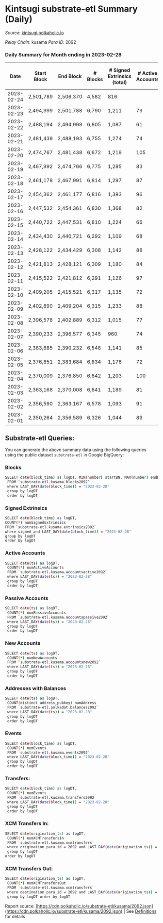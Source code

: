 # Kintsugi substrate-etl Summary (Daily)

_Source_: [kintsugi.polkaholic.io](https://kintsugi.polkaholic.io)

*Relay Chain*: kusama
*Para ID*: 2092



### Daily Summary for Month ending in 2023-02-28


| Date | Start Block | End Block | # Blocks | # Signed Extrinsics (total) | # Active Accounts | # Passive | # New | # Addresses with Balances | # Events | # Transfers | # XCM Transfers In | # XCM Transfers Out | Issues | 
| ---- | ----------- | --------- | -------- | --------------------------- | ----------------- | --------- | ----- | ------------------------- | -------- | ----------- | ------------------ | ------------------- | ------ |
| 2023-02-24 | 2,501,789 | 2,506,370 | 4,582 | 816 |  |  |  |  | 40,584 | 4,648 ($5,074.55) |   |   |  |
| 2023-02-23 | 2,494,999 | 2,501,788 | 6,790 | 1,211 | 79 | 10 | 3 | 16,119 | 60,187 | 6,860 ($8,656.93) | 18 ($628.56) | 23 ($3,137.94) |  |
| 2023-02-22 | 2,488,194 | 2,494,998 | 6,805 | 1,087 | 61 | 11 | 4 | 16,116 | 59,789 | 6,890 ($6,687.99) | 27 ($799.57) | 46 ($1,006.69) |  |
| 2023-02-21 | 2,481,439 | 2,488,193 | 6,755 | 1,274 | 74 | 12 | 3 | 16,112 | 60,223 | 6,858 ($12,647.01) | 30 ($1,664.20) | 46 ($2,331.59) |  |
| 2023-02-20 | 2,474,767 | 2,481,438 | 6,672 | 1,219 | 105 | 13 | 4 | 16,109 | 59,520 | 6,764 ($29,935.69) | 21 ($177,249.94) | 11 ($362.68) |  |
| 2023-02-19 | 2,467,992 | 2,474,766 | 6,775 | 1,285 | 83 | 22 | 8 | 16,105 | 60,500 | 6,855 ($18,048.78) | 16 ($1,563.17) | 10 ($1,980.33) |  |
| 2023-02-18 | 2,461,178 | 2,467,991 | 6,814 | 1,297 | 87 | 24 | 2 | 16,097 | 61,039 | 6,942 ($33,921.46) | 27 ($4,998.53) | 20 ($2,432.69) |  |
| 2023-02-17 | 2,454,362 | 2,461,177 | 6,816 | 1,393 | 96 | 17 | 6 | 16,095 | 61,434 | 6,937 ($24,729.59) | 39 ($170,679.66) | 37 ($144,880.15) |  |
| 2023-02-16 | 2,447,532 | 2,454,361 | 6,830 | 1,368 | 82 | 11 | 2 | 16,089 | 61,243 | 6,918 ($10,164.18) | 19 ($2,022.29) | 30 ($2,164.28) |  |
| 2023-02-15 | 2,440,722 | 2,447,531 | 6,810 | 1,224 | 66 | 11 | 1 | 16,087 | 60,360 | 6,887 ($12,208.61) | 15 ($1,158.89) | 21 ($487,218.60) |  |
| 2023-02-14 | 2,434,430 | 2,440,721 | 6,292 | 1,109 | 68 | 12 | 1 | 16,086 | 55,769 | 6,358 ($7,990.04) | 20 ($1,421.47) | 19 ($1,282.42) |  |
| 2023-02-13 | 2,428,122 | 2,434,429 | 6,308 | 1,142 | 88 | 9 | 2 | 16,085 | 56,096 | 6,402 ($31,252.54) | 25 ($1,221.09) | 23 ($932.25) |  |
| 2023-02-12 | 2,421,813 | 2,428,121 | 6,309 | 1,180 | 84 | 13 | 4 | 16,083 | 56,139 | 6,381 ($11,766.50) | 14 ($326.23) | 11 ($563.32) |  |
| 2023-02-11 | 2,415,522 | 2,421,812 | 6,291 | 1,126 | 97 | 13 | 5 | 16,079 | 55,823 | 6,376 ($36,492.38) | 15 ($697.56) | 15 ($1,968.26) |  |
| 2023-02-10 | 2,409,205 | 2,415,521 | 6,317 | 1,135 | 72 | 14 | 3 | 16,074 | 56,369 | 6,415 ($62,904.61) | 38 ($2,916.71) | 37 ($5,094.14) |  |
| 2023-02-09 | 2,402,890 | 2,409,204 | 6,315 | 1,233 | 88 | 21 | 5 | 16,071 | 56,731 | 6,406 ($54,395.15) | 38 ($1,996.34) | 38 ($1,582.51) |  |
| 2023-02-08 | 2,396,578 | 2,402,889 | 6,312 | 1,015 | 77 | 12 | 2 | 16,066 | 55,466 | 6,388 ($10,553.37) | 13 ($3,283.31) | 13 ($617.20) |  |
| 2023-02-07 | 2,390,233 | 2,396,577 | 6,345 | 960 | 74 | 16 | 2 | 16,064 | 55,493 | 6,415 ($10,594.55) | 16 ($464.13) | 18 ($878.43) |  |
| 2023-02-06 | 2,383,685 | 2,390,232 | 6,548 | 1,141 | 85 | 10 | 16,062 | 16,062 | 58,052 | 6,646 ($19,168.35) | 27 ($8,199.43) | 30 ($12,071.46) |  |
| 2023-02-05 | 2,376,851 | 2,383,684 | 6,834 | 1,176 | 72 | 9 |  | 16,058 | 60,267 | 6,885 ($4,265.32) | 12 ($391.99) | 8 ($572.07) |  |
| 2023-02-04 | 2,370,009 | 2,376,850 | 6,842 | 1,203 | 100 | 12 | 16,058 | 16,058 | 60,585 | 6,934 ($16,141.49) | 15 ($3,457.24) | 9 ($3,009.96) |  |
| 2023-02-03 | 2,363,168 | 2,370,008 | 6,841 | 1,189 | 81 | 13 |  | 16,054 | 60,498 | 6,903 ($6,984.13) | 15 ($937.59) | 11 ($1,631.53) |  |
| 2023-02-02 | 2,356,590 | 2,363,167 | 6,578 | 1,093 | 91 | 14 |  | 16,052 | 58,055 | 6,662 ($8,043.00) | 17 ($1,926.01) | 16 ($2,208.95) |  |
| 2023-02-01 | 2,350,264 | 2,356,589 | 6,326 | 1,044 | 89 | 7 |  | 16,048 | 55,832 | 6,425 ($47,706.04) | 34 ($2,650.54) | 18 ($26,044.47) |  |

## Substrate-etl Queries:
You can generate the above summary data using the following queries using the public dataset `substrate-etl` in Google BigQuery:

### Blocks
```bash
SELECT date(block_time) as logDT, MIN(number) startBN, MAX(number) endBN, COUNT(*) numBlocks 
 FROM `substrate-etl.kusama.blocks2092`  
 where LAST_DAY(date(block_time)) = "2023-02-28" 
 group by logDT 
 order by logDT
```

### Signed Extrinsics
```bash
SELECT date(block_time) as logDT, 
COUNT(*) numSignedExtrinsics 
FROM `substrate-etl.kusama.extrinsics2092`  
where signed and LAST_DAY(date(block_time)) = "2023-02-28" 
group by logDT 
order by logDT
```

### Active Accounts
```bash
SELECT date(ts) as logDT, 
 COUNT(*) numActiveAccounts 
 FROM `substrate-etl.kusama.accountsactive2092` 
 where LAST_DAY(date(ts)) = "2023-02-28" 
 group by logDT 
 order by logDT
```

### Passive Accounts
```bash
SELECT date(ts) as logDT, 
 COUNT(*) numPassiveAccounts 
 FROM `substrate-etl.kusama.accountspassive2092` 
 where LAST_DAY(date(ts)) = "2023-02-28" 
 group by logDT 
 order by logDT
```

### New Accounts
```bash
SELECT date(ts) as logDT, 
 COUNT(*) numNewAccounts 
 FROM `substrate-etl.kusama.accountsnew2092` 
 where LAST_DAY(date(ts)) = "2023-02-28" 
 group by logDT
 order by logDT
```

### Addresses with Balances
```bash
SELECT date(ts) as logDT,
 COUNT(distinct address_pubkey) numAddress 
 FROM `substrate-etl.polkadot.balances2092` 
 where LAST_DAY(date(ts)) = "2023-02-28" 
 group by logDT 
 order by logDT
```

### Events
```bash
SELECT date(block_time) as logDT, 
 COUNT(*) numEvents 
 FROM `substrate-etl.kusama.events2092` 
 where LAST_DAY(date(block_time)) = "2023-02-28" 
 group by logDT 
 order by logDT
```

### Transfers:
```bash
SELECT date(block_time) as logDT, 
 COUNT(*) numEvents 
 FROM `substrate-etl.kusama.transfers2092` 
 where LAST_DAY(date(block_time)) = "2023-02-28" 
 group by logDT 
 order by logDT
```

### XCM Transfers In:
```bash
SELECT date(origination_ts) as logDT, 
 COUNT(*) numXCMTransfersIn 
 FROM `substrate-etl.kusama.xcmtransfers` 
 where origination_para_id = 2092 and LAST_DAY(date(origination_ts)) = "2023-02-28" 
 group by logDT 
order by logDT
```

### XCM Transfers Out:
```bash
SELECT date(origination_ts) as logDT, 
 COUNT(*) numXCMTransfersOut 
 FROM `substrate-etl.kusama.xcmtransfers` 
 where destination_para_id = 2092 and LAST_DAY(date(origination_ts)) = "2023-02-28" 
 group by logDT order by logDT
```


Report source: [https://cdn.polkaholic.io/substrate-etl/kusama/2092.json](https://cdn.polkaholic.io/substrate-etl/kusama/2092.json) | See [Definitions](/DEFINITIONS.md) for details
